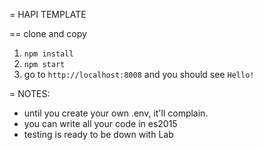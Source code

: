 = HAPI TEMPLATE

== clone and copy
1. `npm install`
2. `npm start`
3. go to `http://localhost:8008` and you should see `Hello!`

= NOTES: 
- until you create your own .env, it'll complain. 
- you can write all your code in es2015
- testing is ready to be down with Lab
